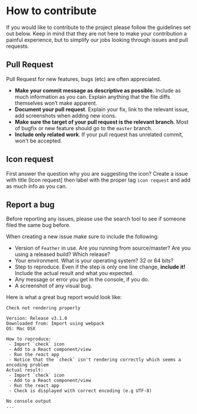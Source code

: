 # How to contribute

If you would like to contribute to the project please follow the guidelines set out below. Keep in mind that they are not here to make your contribution a painful experience, but to simplify our jobs looking through issues and pull requests.

## Pull Request

Pull Request for new features, bugs (etc) are often appreciated.

- __Make your commit message as descriptive as possible.__ Include as much information as you can. Explain anything that the file diffs themselves won’t make apparent.
- __Document your pull request__. Explain your fix, link to the relevant issue, add screenshots when adding new icons.
- __Make sure the target of your pull request is the relevant branch__. Most of bugfix or new feature should go to the `master` branch.
- __Include only related work__. If your pull request has unrelated commit, won't be accepted.

## Icon request

First answer the question why you are suggesting the icon?
Create a issue with title [Icon request] then label with the proper tag `icon request` and add as much info as you can.

## Report a bug

Before reporting any issues, please use the search tool to see if someone filed the same bug before.

When creating a new issue make sure to include the following:
- Version of `Feather` in use. Are you running from source/master? Are you using a released build? Which release?
- Your environment. What is your operating system? 32 or 64 bits?
- Step to reproduce. Even if the step is only one line change, __include it!__ Include the actual result and what you expected.
- Any message or error you get in the console, if you do.
- A screenshot of any visual bug.

Here is what a great bug report would look like:
```
Check not rendering properly

Version: Release v3.1.0
Downloaded from: Import using webpack
OS: Mac OSX

How to reproduce:
 - Import `check` icon
 - Add to a React component/view
 - Run the react app
 - Notice that the `check` isn't rendering correctly which seems a encoding problem
Actual result:
 - Import `check` icon
 - Add to a React component/view
 - Run the react app
 - Check is displayed with correct encoding (e.g UTF-8)

No console output
...
```